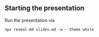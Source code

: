 ## Starting the presentation
Run the presentation via
```
npx reveal-md slides.md -w --theme white
```
